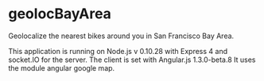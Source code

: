 geolocBayArea
=============

Geolocalize the nearest bikes around you in San Francisco Bay Area.

This application is running on Node.js v 0.10.28 with Express 4 and socket.IO for the server.
The client is set with Angular.js 1.3.0-beta.8
It uses the module angular google map.




